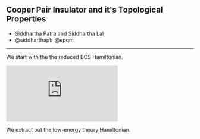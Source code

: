 ## Cooper Pair Insulator and it's Topological Properties 

- Siddhartha Patra and Siddhartha Lal
- @siddharthaptr @epqm
_____________________________________________________

We start with the the reduced BCS Hamiltonian. 

![](http://latex.codecogs.com/gif.latex?H_%7BRBCS%7D%3D%5Cdisplaystyle%5Csum_%7Bk%7D%20%5Cepsilon_%7Bk%5Csigma%7D%20%7Ec%5E%7B%5Cdagger%7D_%7Bk%5Csigma%7D%20c_%7Bk%20%5Csigma%7D%20-%5Cfrac%7BV%7D%7BN%7D%20%5Cdisplaystyle%5Csum_%7Bk%5Cneq%20k%27%7D%20c%5E%7B%5Cdagger%7D_%7Bk%5Cuparrow%7Dc%5E%7B%5Cdagger%7D_%7B-k%5Cdownarrow%7Dc_%7B-k%27%5Cdownarrow%7D%20c_%7Bk%27%20%5Cuparrow%7D)

We extract out the low-energy theory Hamiltonian. 
